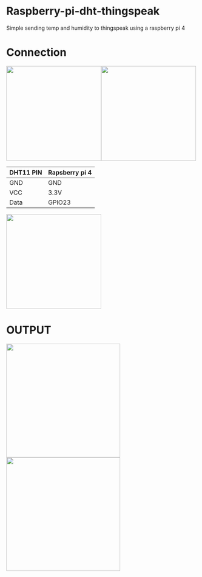 # Raspberry-pi-dht-thingspeak
Simple sending temp and humidity to thingspeak using a raspberry pi 4

# Connection
<img src="https://user-images.githubusercontent.com/42109589/229079465-287a4451-4a5c-4ff8-853d-c78def1b36f3.png" width="250" height="250" /><img src="https://user-images.githubusercontent.com/42109589/229080009-b9c47654-67e1-4d36-801e-e687c01bcca2.png" width="250" height="250" />


| DHT11 PIN     | Rapsberry pi 4 |
| ------------- | -------------  |
| GND           | GND            |
| VCC           | 3.3V           |
| Data          | GPIO23         |



<img src="https://user-images.githubusercontent.com/42109589/229080134-89617fff-c4fc-42ed-a698-daf99f6141d9.png" width="250" height="250" />
 
# OUTPUT

<img src="https://user-images.githubusercontent.com/42109589/229080247-b1fce9c7-b95b-4f94-a932-2b32b9638b52.png" width="300" height="300" /><img src="https://user-images.githubusercontent.com/42109589/229080304-1f99fed4-4768-4a2d-9341-5e05477a6127.png" width="300" height="300" />




 
 



